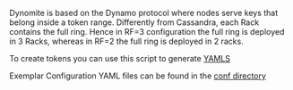 Dynomite is based on the Dynamo protocol where nodes serve keys that belong inside a token range. Differently from Cassandra, each Rack contains the full ring. Hence in RF=3 configuration the full ring is deployed in 3 Racks, whereas in RF=2 the full ring is deployed in 2 racks.

To create tokens you can use this script to generate [YAMLS](https://github.com/Netflix/dynomite/blob/dev/scripts/dynomite/generate_yamls.py)

Exemplar Configuration YAML files can be found in the [conf directory](https://github.com/Netflix/dynomite/tree/dev/conf)